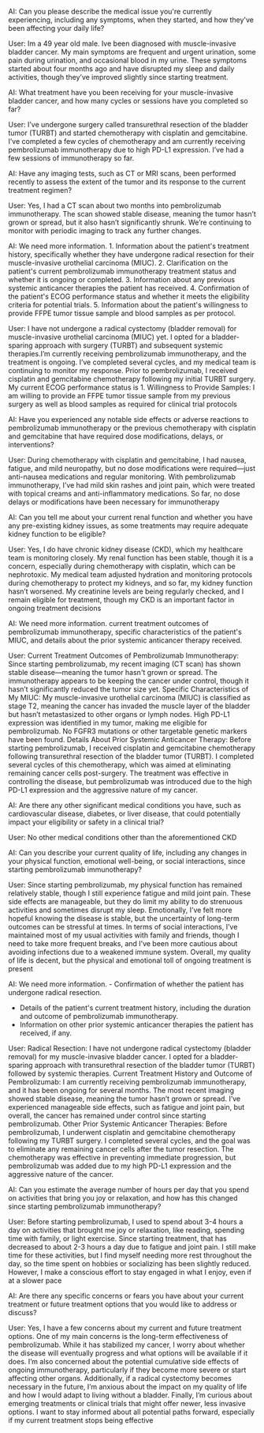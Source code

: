 AI: Can you please describe the medical issue you're currently experiencing, including any symptoms, when they started, and how they've been affecting your daily life?

User: Im a 49 year old male. Ive been diagnosed with muscle-invasive bladder cancer. My main symptoms are frequent and urgent urination, some pain during urination, and occasional blood in my urine. These symptoms started about four months ago and have disrupted my sleep and daily activities, though they’ve improved slightly since starting treatment.

AI: What treatment have you been receiving for your muscle-invasive bladder cancer, and how many cycles or sessions have you completed so far?

User: I’ve undergone surgery called transurethral resection of the bladder tumor (TURBT) and started chemotherapy with cisplatin and gemcitabine. I’ve completed a few cycles of chemotherapy and am currently receiving pembrolizumab immunotherapy due to high PD-L1 expression. I’ve had a few sessions of immunotherapy so far.

AI: Have any imaging tests, such as CT or MRI scans, been performed recently to assess the extent of the tumor and its response to the current treatment regimen?

User: Yes, I had a CT scan about two months into pembrolizumab immunotherapy. The scan showed stable disease, meaning the tumor hasn’t grown or spread, but it also hasn’t significantly shrunk. We’re continuing to monitor with periodic imaging to track any further changes.

AI: We need more information. 1. Information about the patient's treatment history, specifically whether they have undergone radical resection for their muscle-invasive urothelial carcinoma (MIUC).
2. Clarification on the patient's current pembrolizumab immunotherapy treatment status and whether it is ongoing or completed.
3. Information about any previous systemic anticancer therapies the patient has received.
4. Confirmation of the patient's ECOG performance status and whether it meets the eligibility criteria for potential trials.
5. Information about the patient's willingness to provide FFPE tumor tissue sample and blood samples as per protocol.

User: I have not undergone a radical cystectomy (bladder removal) for muscle-invasive urothelial carcinoma (MIUC) yet. I opted for a bladder-sparing approach with surgery (TURBT) and subsequent systemic therapies.I’m currently receiving pembrolizumab immunotherapy, and the treatment is ongoing. I’ve completed several cycles, and my medical team is continuing to monitor my response.  Prior to pembrolizumab, I received cisplatin and gemcitabine chemotherapy following my initial TURBT surgery. My current ECOG performance status is 1. Willingness to Provide Samples: I am willing to provide an FFPE tumor tissue sample from my previous surgery as well as blood samples as required for clinical trial protocols

AI: Have you experienced any notable side effects or adverse reactions to pembrolizumab immunotherapy or the previous chemotherapy with cisplatin and gemcitabine that have required dose modifications, delays, or interventions?

User: During chemotherapy with cisplatin and gemcitabine, I had nausea, fatigue, and mild neuropathy, but no dose modifications were required—just anti-nausea medications and regular monitoring. With pembrolizumab immunotherapy, I’ve had mild skin rashes and joint pain, which were treated with topical creams and anti-inflammatory medications. So far, no dose delays or modifications have been necessary for immunotherapy

AI: Can you tell me about your current renal function and whether you have any pre-existing kidney issues, as some treatments may require adequate kidney function to be eligible?

User: Yes, I do have chronic kidney disease (CKD), which my healthcare team is monitoring closely. My renal function has been stable, though it is a concern, especially during chemotherapy with cisplatin, which can be nephrotoxic. My medical team adjusted hydration and monitoring protocols during chemotherapy to protect my kidneys, and so far, my kidney function hasn’t worsened. My creatinine levels are being regularly checked, and I remain eligible for treatment, though my CKD is an important factor in ongoing treatment decisions

AI: We need more information. current treatment outcomes of pembrolizumab immunotherapy, specific characteristics of the patient's MIUC, and details about the prior systemic anticancer therapy received.

User: Current Treatment Outcomes of Pembrolizumab Immunotherapy: Since starting pembrolizumab, my recent imaging (CT scan) has shown stable disease—meaning the tumor hasn't grown or spread. The immunotherapy appears to be keeping the cancer under control, though it hasn’t significantly reduced the tumor size yet. Specific Characteristics of My MIUC: My muscle-invasive urothelial carcinoma (MIUC) is classified as stage T2, meaning the cancer has invaded the muscle layer of the bladder but hasn’t metastasized to other organs or lymph nodes. High PD-L1 expression was identified in my tumor, making me eligible for pembrolizumab. No FGFR3 mutations or other targetable genetic markers have been found. Details About Prior Systemic Anticancer Therapy: Before starting pembrolizumab, I received cisplatin and gemcitabine chemotherapy following transurethral resection of the bladder tumor (TURBT). I completed several cycles of this chemotherapy, which was aimed at eliminating remaining cancer cells post-surgery. The treatment was effective in controlling the disease, but pembrolizumab was introduced due to the high PD-L1 expression and the aggressive nature of my cancer. 

AI: Are there any other significant medical conditions you have, such as cardiovascular disease, diabetes, or liver disease, that could potentially impact your eligibility or safety in a clinical trial?

User: No other medical conditions other than the aforementioned CKD

AI: Can you describe your current quality of life, including any changes in your physical function, emotional well-being, or social interactions, since starting pembrolizumab immunotherapy?

User: Since starting pembrolizumab, my physical function has remained relatively stable, though I still experience fatigue and mild joint pain. These side effects are manageable, but they do limit my ability to do strenuous activities and sometimes disrupt my sleep. Emotionally, I’ve felt more hopeful knowing the disease is stable, but the uncertainty of long-term outcomes can be stressful at times. In terms of social interactions, I’ve maintained most of my usual activities with family and friends, though I need to take more frequent breaks, and I’ve been more cautious about avoiding infections due to a weakened immune system. Overall, my quality of life is decent, but the physical and emotional toll of ongoing treatment is present

AI: We need more information. - Confirmation of whether the patient has undergone radical resection.
- Details of the patient's current treatment history, including the duration and outcome of pembrolizumab immunotherapy.
- Information on other prior systemic anticancer therapies the patient has received, if any.

User: Radical Resection: I have not undergone radical cystectomy (bladder removal) for my muscle-invasive bladder cancer. I opted for a bladder-sparing approach with transurethral resection of the bladder tumor (TURBT) followed by systemic therapies. Current Treatment History and Outcome of Pembrolizumab: I am currently receiving pembrolizumab immunotherapy, and it has been ongoing for several months. The most recent imaging showed stable disease, meaning the tumor hasn’t grown or spread. I’ve experienced manageable side effects, such as fatigue and joint pain, but overall, the cancer has remained under control since starting pembrolizumab. Other Prior Systemic Anticancer Therapies: Before pembrolizumab, I underwent cisplatin and gemcitabine chemotherapy following my TURBT surgery. I completed several cycles, and the goal was to eliminate any remaining cancer cells after the tumor resection. The chemotherapy was effective in preventing immediate progression, but pembrolizumab was added due to my high PD-L1 expression and the aggressive nature of the cancer.

AI: Can you estimate the average number of hours per day that you spend on activities that bring you joy or relaxation, and how has this changed since starting pembrolizumab immunotherapy?

User: Before starting pembrolizumab, I used to spend about 3-4 hours a day on activities that brought me joy or relaxation, like reading, spending time with family, or light exercise. Since starting treatment, that has decreased to about 2-3 hours a day due to fatigue and joint pain. I still make time for these activities, but I find myself needing more rest throughout the day, so the time spent on hobbies or socializing has been slightly reduced. However, I make a conscious effort to stay engaged in what I enjoy, even if at a slower pace

AI: Are there any specific concerns or fears you have about your current treatment or future treatment options that you would like to address or discuss?

User: Yes, I have a few concerns about my current and future treatment options. One of my main concerns is the long-term effectiveness of pembrolizumab. While it has stabilized my cancer, I worry about whether the disease will eventually progress and what options will be available if it does. I’m also concerned about the potential cumulative side effects of ongoing immunotherapy, particularly if they become more severe or start affecting other organs. Additionally, if a radical cystectomy becomes necessary in the future, I’m anxious about the impact on my quality of life and how I would adapt to living without a bladder. Finally, I’m curious about emerging treatments or clinical trials that might offer newer, less invasive options. I want to stay informed about all potential paths forward, especially if my current treatment stops being effective

